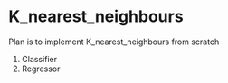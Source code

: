 # K_nearest_neighbours

Plan is to implement K_nearest_neighbours from scratch

1. Classifier
2. Regressor
